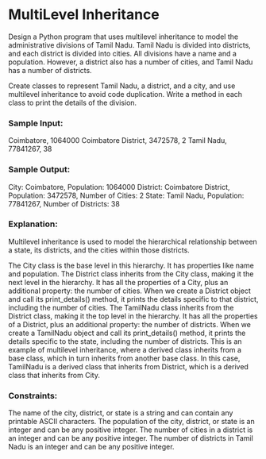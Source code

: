 # MultiLevel Inheritance

Design a Python program that uses multilevel inheritance to model the administrative divisions of Tamil Nadu. Tamil Nadu is divided into districts, and each district is divided into cities. All divisions have a name and a population. However, a district also has a number of cities, and Tamil Nadu has a number of districts.

Create classes to represent Tamil Nadu, a district, and a city, and use multilevel inheritance to avoid code duplication. Write a method in each class to print the details of the division.

### Sample Input:

Coimbatore, 1064000
Coimbatore District, 3472578, 2
Tamil Nadu, 77841267, 38

### Sample Output:

City: Coimbatore, Population: 1064000
District: Coimbatore District, Population: 3472578, Number of Cities: 2
State: Tamil Nadu, Population: 77841267, Number of Districts: 38

### Explanation:

Multilevel inheritance is used to model the hierarchical relationship between a state, its districts, and the cities within those districts.

The City class is the base level in this hierarchy. It has properties like name and population.
The District class inherits from the City class, making it the next level in the hierarchy. It has all the properties of a City, plus an additional property: the number of cities. When we create a District object and call its print_details() method, it prints the details specific to that district, including the number of cities.
The TamilNadu class inherits from the District class, making it the top level in the hierarchy. It has all the properties of a District, plus an additional property: the number of districts. When we create a TamilNadu object and call its print_details() method, it prints the details specific to the state, including the number of districts.
This is an example of multilevel inheritance, where a derived class inherits from a base class, which in turn inherits from another base class. In this case, TamilNadu is a derived class that inherits from District, which is a derived class that inherits from City.


### Constraints:

The name of the city, district, or state is a string and can contain any printable ASCII characters.
The population of the city, district, or state is an integer and can be any positive integer.
The number of cities in a district is an integer and can be any positive integer.
The number of districts in Tamil Nadu is an integer and can be any positive integer.
